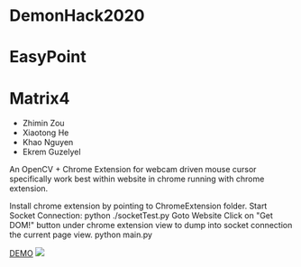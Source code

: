 ﻿# DemonHack2020

# EasyPoint

# Matrix4

- Zhimin Zou
- Xiaotong He
- Khao Nguyen
- Ekrem Guzelyel

An OpenCV + Chrome Extension for webcam driven mouse cursor specifically work best within website in chrome running with chrome extension.

Install chrome extension by pointing to ChromeExtension folder.
Start Socket Connection: python ./socketTest.py
Goto Website
Click on "Get DOM!" button under chrome extension view to dump into socket connection the current page view.
python main.py

[DEMO](https://youtu.be/app6cU1a4iU)
![](demo.gif)
